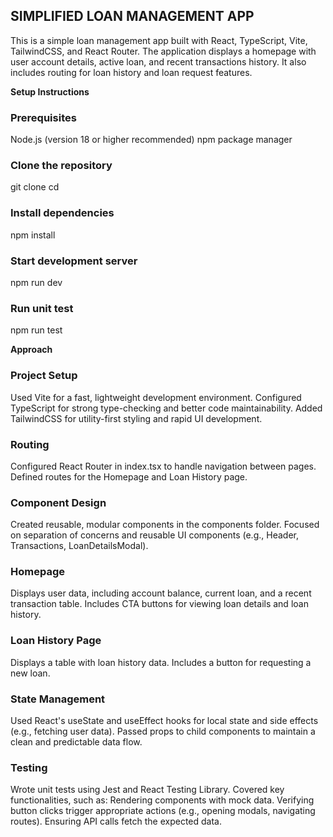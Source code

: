 ## SIMPLIFIED LOAN MANAGEMENT APP
This is a simple loan management app built with React, TypeScript, Vite, TailwindCSS, and React Router. The application displays a homepage with user account details, active loan, and recent transactions history. It also includes routing for loan history and loan request features.

**Setup Instructions**
### Prerequisites
Node.js (version 18 or higher recommended)
npm package manager

### Clone the repository
git clone <repository-url>
cd <repository-folder>

### Install dependencies
npm install

### Start development server
npm run dev

### Run unit test
npm run test

**Approach**
### Project Setup
Used Vite for a fast, lightweight development environment.
Configured TypeScript for strong type-checking and better code maintainability.
Added TailwindCSS for utility-first styling and rapid UI development.

### Routing
Configured React Router in index.tsx to handle navigation between pages.
Defined routes for the Homepage and Loan History page.

### Component Design
Created reusable, modular components in the components folder.
Focused on separation of concerns and reusable UI components (e.g., Header, Transactions, LoanDetailsModal).

### Homepage
Displays user data, including account balance, current loan, and a recent transaction table.
Includes CTA buttons for viewing loan details and loan history.

### Loan History Page
Displays a table with loan history data.
Includes a button for requesting a new loan.

### State Management
Used React's useState and useEffect hooks for local state and side effects (e.g., fetching user data).
Passed props to child components to maintain a clean and predictable data flow.

### Testing
Wrote unit tests using Jest and React Testing Library.
Covered key functionalities, such as:
Rendering components with mock data.
Verifying button clicks trigger appropriate actions (e.g., opening modals, navigating routes).
Ensuring API calls fetch the expected data.